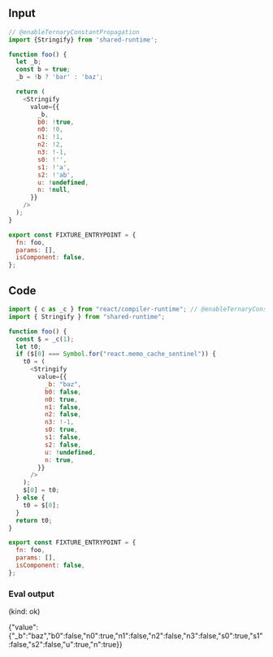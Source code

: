 
## Input

```javascript
// @enableTernaryConstantPropagation
import {Stringify} from 'shared-runtime';

function foo() {
  let _b;
  const b = true;
  _b = !b ? 'bar' : 'baz';

  return (
    <Stringify
      value={{
        _b,
        b0: !true,
        n0: !0,
        n1: !1,
        n2: !2,
        n3: !-1,
        s0: !'',
        s1: !'a',
        s2: !'ab',
        u: !undefined,
        n: !null,
      }}
    />
  );
}

export const FIXTURE_ENTRYPOINT = {
  fn: foo,
  params: [],
  isComponent: false,
};

```

## Code

```javascript
import { c as _c } from "react/compiler-runtime"; // @enableTernaryConstantPropagation
import { Stringify } from "shared-runtime";

function foo() {
  const $ = _c(1);
  let t0;
  if ($[0] === Symbol.for("react.memo_cache_sentinel")) {
    t0 = (
      <Stringify
        value={{
          _b: "baz",
          b0: false,
          n0: true,
          n1: false,
          n2: false,
          n3: !-1,
          s0: true,
          s1: false,
          s2: false,
          u: !undefined,
          n: true,
        }}
      />
    );
    $[0] = t0;
  } else {
    t0 = $[0];
  }
  return t0;
}

export const FIXTURE_ENTRYPOINT = {
  fn: foo,
  params: [],
  isComponent: false,
};

```
      
### Eval output
(kind: ok) <div>{"value":{"_b":"baz","b0":false,"n0":true,"n1":false,"n2":false,"n3":false,"s0":true,"s1":false,"s2":false,"u":true,"n":true}}</div>